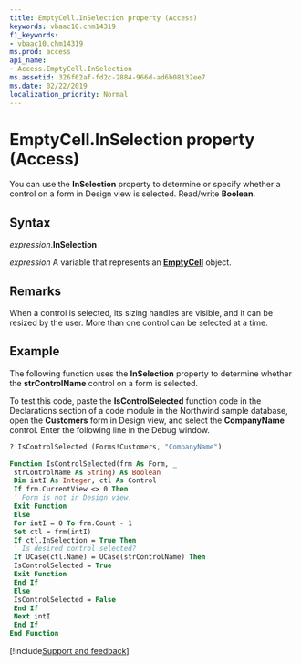 ```yaml
---
title: EmptyCell.InSelection property (Access)
keywords: vbaac10.chm14319
f1_keywords:
- vbaac10.chm14319
ms.prod: access
api_name:
- Access.EmptyCell.InSelection
ms.assetid: 326f62af-fd2c-2884-966d-ad6b08132ee7
ms.date: 02/22/2019
localization_priority: Normal
---
```



# EmptyCell.InSelection property (Access)

You can use the **InSelection** property to determine or specify whether a control on a form in Design view is selected. Read/write **Boolean**.


## Syntax

_expression_.**InSelection**

_expression_ A variable that represents an **[EmptyCell](Access.EmptyCell.md)** object.


## Remarks

When a control is selected, its sizing handles are visible, and it can be resized by the user. More than one control can be selected at a time.


## Example

The following function uses the **InSelection** property to determine whether the **strControlName** control on a form is selected.

To test this code, paste the **IsControlSelected** function code in the Declarations section of a code module in the Northwind sample database, open the **Customers** form in Design view, and select the **CompanyName** control. Enter the following line in the Debug window.

```vb
? IsControlSelected (Forms!Customers, "CompanyName") 
 
Function IsControlSelected(frm As Form, _ 
 strControlName As String) As Boolean 
 Dim intI As Integer, ctl As Control 
 If frm.CurrentView <> 0 Then 
 ' Form is not in Design view. 
 Exit Function 
 Else 
 For intI = 0 To frm.Count - 1 
 Set ctl = frm(intI) 
 If ctl.InSelection = True Then 
 ' Is desired control selected? 
 If UCase(ctl.Name) = UCase(strControlName) Then 
 IsControlSelected = True 
 Exit Function 
 End If 
 Else 
 IsControlSelected = False 
 End If 
 Next intI 
 End If 
End Function
```




[!include[Support and feedback](~/includes/feedback-boilerplate.md)]